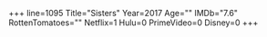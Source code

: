 +++
line=1095
Title="Sisters"
Year=2017
Age=""
IMDb="7.6"
RottenTomatoes=""
Netflix=1
Hulu=0
PrimeVideo=0
Disney=0
+++

